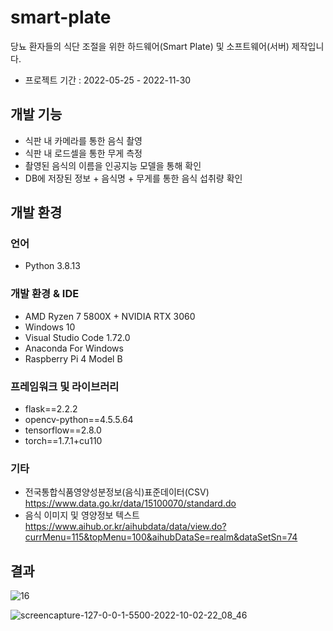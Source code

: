 # smart-plate
당뇨 환자들의 식단 조절을 위한 하드웨어(Smart Plate) 및 소프트웨어(서버) 제작입니다.

- 프로젝트 기간 : 2022-05-25 - 2022-11-30

## 개발 기능
- 식판 내 카메라를 통한 음식 촬영
- 식판 내 로드셀을 통한 무게 측정
- 촬영된 음식의 이름을 인공지능 모델을 통해 확인
- DB에 저장된 정보 + 음식명 + 무게를 통한 음식 섭취량 확인

## 개발 환경
### 언어
- Python 3.8.13

### 개발 환경 & IDE
- AMD Ryzen 7 5800X + NVIDIA RTX 3060
- Windows 10
- Visual Studio Code 1.72.0
- Anaconda For Windows
- Raspberry Pi 4 Model B

### 프레임워크 및 라이브러리
- flask==2.2.2
- opencv-python==4.5.5.64
- tensorflow==2.8.0
- torch==1.7.1+cu110

### 기타
- 전국통합식품영양성분정보(음식)표준데이터(CSV)
https://www.data.go.kr/data/15100070/standard.do
- 음식 이미지 및 영양정보 텍스트
https://www.aihub.or.kr/aihubdata/data/view.do?currMenu=115&topMenu=100&aihubDataSe=realm&dataSetSn=74

## 결과
![16](https://user-images.githubusercontent.com/26498125/194527942-dd95fcaf-a4c2-45a8-b758-94644d6f779c.png)

![screencapture-127-0-0-1-5500-2022-10-02-22_08_46](https://user-images.githubusercontent.com/26498125/194527965-e08e9cd2-d597-4ea9-a9ac-49f30ba58478.png)

